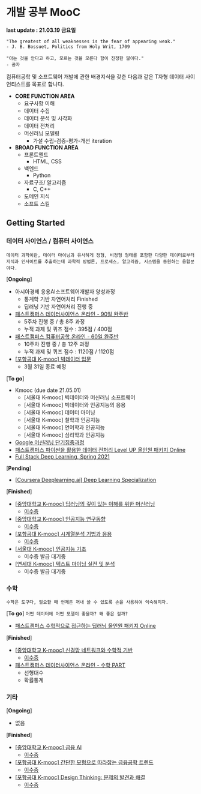 # 개발 공부 MooC

**last update : 21.03.19 금요일**

```
"The greatest of all weaknesses is the fear of appearing weak."
- J. B. Bossuet, Politics from Holy Writ, 1709

"아는 것을 안다고 하고, 모르는 것을 모른다 함이 진정한 앎이다."
- 공자
```

컴퓨터공학 및 소프트웨어 개발에 관한 배경지식을 갖춘 다음과 같은 T자형 데이터 사이언티스트를 목표로 합니다.
* **CORE FUNCTION AREA**
  * 요구사항 이해
  * 데이터 수집
  * 데이터 분석 및 시각화
  * 데이터 전처리
  * 머신러닝 모델링
    * 가설 수립-검증-평가-개선 iteration
* **BROAD FUNCTION AREA**
  * 프론트엔드
    * HTML, CSS
  * 백엔드
    * Python
  * 자료구조/ 알고리즘
    * C, C++
  * 도메인 지식
  * 소프트 스킬





## Getting Started

### 데이터 사이언스 / 컴퓨터 사이언스

`데이터 과학이란, 데이터 마이닝과 유사하게 정형, 비정형 형태를 포함한 다양한 데이터로부터 지식과 인사이트를 추출하는데 과학적 방법론, 프로세스, 알고리즘, 시스템을 동원하는 융합분야다.`



[**Ongoing**]

- 아시아경제 응용AI소프트웨어개발자 양성과정
  - 통계학 기반 자연어처리 Finished
  - 딥러닝 기반 자연어처리 진행 중
- [패스트캠퍼스 데이터사이언스 온라인 - 90일 완주반](https://storage.googleapis.com/static.fastcampus.co.kr/prod/uploads/202011/162226-233/[패스트캠퍼스]-교육과정소개서-데이터-사이언스-온라인-완주반.pdf)
  - 5주차 진행 중 / 총 8주 과정
  - 누적 과제 및 퀴즈 점수 : 395점 / 400점
- [패스트캠퍼스 컴퓨터공학 온라인 - 60일 완주반](https://drive.google.com/file/d/1CAM8hQHjYrdl9t-_Cqu7ODYsRtQ94LxI/view?usp=sharing)
  - 10주차 진행 중 / 총 12주 과정
  - 누적 과제 및 퀴즈 점수 : 1120점 / 1120점
- [[포항공대 K-mooc] 빅데이터 입문](http://www.kmooc.kr/courses/course-v1:POSTECHk+CSED490k+2021_T1/about)
  - 3월 31일 종료 예정



[**To go**]

- Kmooc (due date 21.05.01)
  - [서울대 K-mooc] 빅데이터와 머신러닝 소프트웨어
  - [서울대 K-mooc] 빅데이터와 인공지능의 응용
  - [서울대 K-mooc] 데이터 마이닝
  - [서울대 K-mooc] 철학과 인공지능
  - [서울대 K-mooc] 언어학과 인공지능
  - [서울대 K-mooc] 심리학과 인공지능
- [Google 머신러닝 단기집중과정](https://developers.google.com/machine-learning/crash-course?hl=ko)
- [패스트캠퍼스 파이썬을 활용한 데이터 전처리 Level UP 올인원 패키지 Online](https://storage.googleapis.com/static.fastcampus.co.kr/prod/uploads/202007/003536-14/[패스트캠퍼스]-교육과정소개서-파이썬을-활용한-데이터-전처리-level-up.pdf)
- [Full Stack Deep Learning, Spring 2021](https://fullstackdeeplearning.com/spring2021/)



[**Pending**]

- [[Coursera Deeplearning.ai] Deep Learning Specialization](https://www.coursera.org/specializations/deep-learning)



[**Finished**]

- [[중앙대학교 K-mooc] 딥러닝의 깊이 있는 이해를 위한 머신러닝](http://www.kmooc.kr/courses/course-v1:CAUk+CAU_A02+2020_1/about)
  - [이수증](https://www.kmooc.kr/certificates/user/852435/course/course-v1:CAUk+CAU_A02+2020_1)
- [[중앙대학교 K-mooc] 인공지능 연구동향](http://www.kmooc.kr/courses/course-v1:CAUk+CAU_A04+2020_1/about)
  - [이수증](https://www.kmooc.kr/certificates/user/852435/course/course-v1:CAUk+CAU_A04+2020_1)
- [[포항공대 K-mooc] 시계열분석 기법과 응용](http://www.kmooc.kr/courses/course-v1:POSTECHk+IMEN677+2020_2/about)
  - [이수증](http://www.kmooc.kr/certificates/819d66e010c94022a90d621a662735e0)
- [[서울대 K-mooc] 인공지능 기초](http://www.kmooc.kr/courses/course-v1:SNUk+SNU048_011k+2020_T3/course/)
  - 이수증 발급 대기중
- [[연세대 K-mooc] 텍스트 마이닝 실전 및 분석](http://www.kmooc.kr/courses/course-v1:YSUk+FD_YSU_LIS01k+2021_T1/course/)
  - 이수증 발급 대기중





### 수학

`수학은 도구다, 필요할 때 언제든 꺼내 쓸 수 있도록 손을 사용하여 익숙해지자.`



[**To go**]
`어떤 데이터에 어떤 모델이 좋을까? 왜 좋은 걸까?`

- [패스트캠퍼스 수학적으로 접근하는 딥러닝 올인원 패키지 Online](https://storage.googleapis.com/static.fastcampus.co.kr/prod/uploads/202007/112730-166/[패스트캠퍼스]-교육과정소개서-수학적으로-접근하는-딥러닝.pdf)



[**Finished**]

- [[중앙대학교 K-mooc] 신경망 네트워크와 수학적 기반](http://www.kmooc.kr/courses/course-v1:CAUk+CAU_A01+2020_1/about)
  - [이수증](https://www.kmooc.kr/certificates/user/852435/course/course-v1:CAUk+CAU_A01+2020_1)
- [패스트캠퍼스 데이터사이언스 온라인 - 수학 PART](https://storage.googleapis.com/static.fastcampus.co.kr/prod/uploads/202011/162226-233/[패스트캠퍼스]-교육과정소개서-데이터-사이언스-온라인-완주반.pdf)
  - 선형대수
  - 확률통계





### 기타



[**Ongoing**]

- 없음



[**Finished**]

- [[중앙대학교 K-mooc] 금융 AI](http://www.kmooc.kr/courses/course-v1:CAUk+CAU_AI03+2020_1/about)
  - [이수증](https://www.kmooc.kr/certificates/user/852435/course/course-v1:CAUk+CAU_AI03+2020_1)
- [[포항공대 K-mooc] 간단한 모형으로 따라잡는 금융공학 트렌드](http://www.kmooc.kr/courses/course-v1:POSTECHk+IMEN387+2020_2/about)
  - [이수증](http://www.kmooc.kr/certificates/3f1ce778aa0a4f4a8b91c6556d9c60f4)
- [[포항공대 K-mooc] Design Thinking: 문제의 발견과 해결](http://www.kmooc.kr/courses/course-v1:POSTECHk+CITE103+2021_1/about)
  - [이수증](http://www.kmooc.kr/certificates/7a3f06b4af2648a0961d27905cf18dd6)




